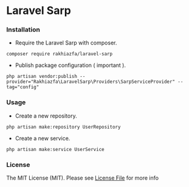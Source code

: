 # Laravel Sarp

### Installation

- Require the Laravel Sarp with composer.

```
composer require rakhiazfa/laravel-sarp
```

- Publish package configuration ( important ).

```
php artisan vendor:publish --provider="Rakhiazfa\LaravelSarp\Providers\SarpServiceProvider" --tag="config"
```

### Usage

- Create a new repository.

```
php artisan make:repository UserRepository
```


- Create a new service.

```
php artisan make:service UserService
```

### License

The MIT License (MIT). Please see [License File](LICENSE.md) for more info
